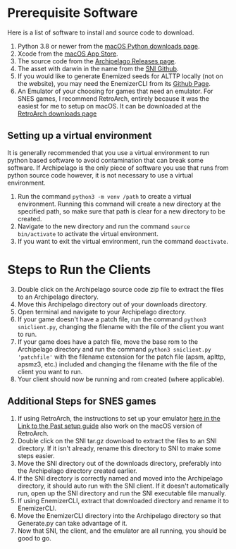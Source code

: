 # Prerequisite Software
Here is a list of software to install and source code to download.
1. Python 3.8 or newer from the [macOS Python downloads page](https://www.python.org/downloads/macos/).
2. Xcode from the [macOS App Store](https://apps.apple.com/us/app/xcode/id497799835).
3. The source code from the [Archipelago Releases page](https://github.com/ArchipelagoMW/Archipelago/releases).
4. The asset with darwin in the name from the [SNI Github](https://github.com/alttpo/sni/releases).
5. If you would like to generate Enemized seeds for ALTTP locally (not on the website), you may need the EnemizerCLI from its [Github Page](https://github.com/Ijwu/Enemizer/releases).
6. An Emulator of your choosing for games that need an emulator. For SNES games, I recommend RetroArch, entirely because it was the easiest for me to setup on macOS. It can be downloaded at the [RetroArch downloads page](https://www.retroarch.com/?page=platforms)
## Setting up a virtual environment
It is generally recommended that you use a virtual environment to run python based software to avoid contamination that can break some software. If Archipelago is the only piece of software you use that runs from python source code however, it is not necessary to use a virtual environment. 
1. Run the command `python3 -m venv /path` to create a virtual environment. Running this command will create a new directory at the specified path, so make sure that path is clear for a new directory to be created.
2. Navigate to the new directory and run the command `source bin/activate` to activate the virtual environment.
3. If you want to exit the virtual environment, run the command `deactivate`.
# Steps to Run the Clients  
3. Double click on the Archipelago source code zip file to extract the files to an Archipelago directory.
4. Move this Archipelago directory out of your downloads directory.
5. Open terminal and navigate to your Archipelago directory.
6. If your game doesn't have a patch file, run the command `python3 sniclient.py`, changing the filename with the file of the client you want to run.
7. If your game does have a patch file, move the base rom to the Archipelago directory and run the command `python3 sniclient.py 'patchfile'` with the filename extension for the patch file (apsm, aplttp, apsmz3, etc.) included and changing the filename with the file of the client you want to run.
8. Your client should now be running and rom created (where applicable).
## Additional Steps for SNES games
1. If using RetroArch, the instructions to set up your emulator [here in the Link to the Past setup guide](https://archipelago.gg/tutorial/A%20Link%20to%20the%20Past/multiworld/en) also work on the macOS version of RetroArch.
2. Double click on the SNI tar.gz download to extract the files to an SNI directory. If it isn't already, rename this directory to SNI to make some steps easier.
3. Move the SNI directory out of the downloads directory, preferably into the Archipelago directory created earlier.
4. If the SNI directory is correctly named and moved into the Archipelago directory, it should auto run with the SNI client. If it doesn't automatically run, open up the SNI directory and run the SNI executable file manually.
5. If using EnemizerCLI, extract that downloaded directory and rename it to EnemizerCLI.
6. Move the EnemizerCLI directory into the Archipelago directory so that Generate.py can take advantage of it. 
7. Now that SNI, the client, and the emulator are all running, you should be good to go.

